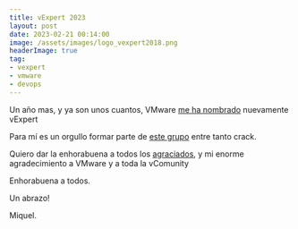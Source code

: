 ```yaml
---
title: vExpert 2023
layout: post
date: 2023-02-21 00:14:00
image: /assets/images/logo_vexpert2018.png
headerImage: true
tag:
- vexpert
- vmware
- devops
---
```


Un año mas, y ya son unos cuantos, VMware [me ha nombrado](https://vexpert.vmware.com/directory/753) nuevamente vExpert

Para mí es un orgullo formar parte de [este grupo](https://vexpert.vmware.com/directory) entre tanto crack.

Quiero dar la enhorabuena a todos los [agraciados](https://vexpert.vmware.com/directory), y mi enorme agradecimiento a VMware y a toda la vComunity

Enhorabuena a todos.

Un abrazo!

Miquel.

